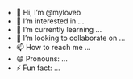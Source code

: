 - 👋 Hi, I’m @myloveb
- 👀 I’m interested in ...
- 🌱 I’m currently learning ...
- 💞️ I’m looking to collaborate on ...
- 📫 How to reach me ...
- 😄 Pronouns: ...
- ⚡ Fun fact: ...

<!---
myloveb/myloveb is a ✨ special ✨ repository because its `README.md` (this file) appears on your GitHub profile.
You can click the Preview link to take a look at your changes.
--->
